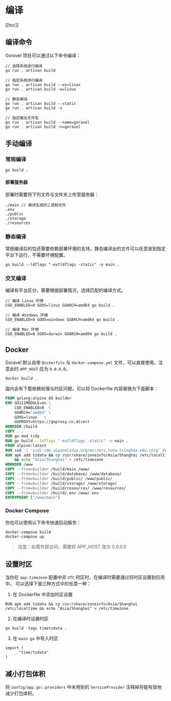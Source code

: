 # 编译

[[toc]]

## 编译命令

Goravel 项目可以通过以下命令编译：

```
// 选择系统进行编译
go run . artisan build

// 指定系统进行编译
go run . artisan build --os=linux
go run . artisan build -o=linux

// 静态编译
go run . artisan build --static
go run . artisan build -s

// 指定输出文件名
go run . artisan build --name=goravel
go run . artisan build -n=goravel
```

## 手动编译

### 常规编译

```shell
go build .
```

#### 部署服务器

部署时需要将下列文件与文件夹上传至服务器：

```
./main // 编译生成的二进制文件
.env
./public
./storage
./resources
```

### 静态编译

常规编译后的包还需要依赖部署环境的支持，静态编译出的文件可以任意放到指定平台下运行，不需要环境配置。

```shell
go build --ldflags "-extldflags -static" -o main .
```

### 交叉编译

编译有平台区分，需要根据部署情况，选择匹配的编译方式。

```shell
// 编译 Linux 环境
CGO_ENABLED=0 GOOS=linux GOARCH=amd64 go build .

// 编译 Windows 环境
CGO_ENABLED=0 GOOS=windows GOARCH=amd64 go build .

// 编译 Mac 环境
CGO_ENABLED=0 GOOS=darwin GOARCH=amd64 go build .
```

## Docker

Goravel 默认自带 `Dockerfile` 与 `docker-compose.yml` 文件，可以直接使用，注意此时 `APP_HOST` 应为 `0.0.0.0`。

```shell
docker build .
```

国内会有下载依赖较慢与时区问题，可以将 Dockerfile 内容替换为下面脚本：

```dockerfile
FROM golang:alpine AS builder
ENV GO111MODULE=on \
    CGO_ENABLED=0  \
    GOARCH="amd64" \
    GOOS=linux   \
    GOPROXY=https://goproxy.cn,direct
WORKDIR /build
COPY . .
RUN go mod tidy
RUN go build --ldflags "-extldflags -static" -o main .
FROM alpine:latest
RUN sed -i 's/dl-cdn.alpinelinux.org/mirrors.tuna.tsinghua.edu.cn/g' /etc/apk/repositories
RUN apk add tzdata && cp /usr/share/zoneinfo/Asia/Shanghai /etc/localtime \
    && echo "Asia/Shanghai" > /etc/timezone
WORKDIR /www
COPY --from=builder /build/main /www/
COPY --from=builder /build/database/ /www/database/
COPY --from=builder /build/public/ /www/public/
COPY --from=builder /build/storage/ /www/storage/
COPY --from=builder /build/resources/ /www/resources/
COPY --from=builder /build/.env /www/.env
ENTRYPOINT ["/www/main"]
```

### Docker Compose

你也可以使用以下命令快速启动服务：

```shell
docker-compose build
docker-compose up
```

> 注意：如需外部访问，需要将 APP_HOST 改为 0.0.0.0

## 设置时区

当你在 `app.timezone` 配置中非 `UTC` 时区时，在编译时需要通过将时区设置到应用中。 可以选择下面三种方式中的任意一种：

1. 在 Dockerfile 中添加时区设置

```
RUN apk add tzdata && cp /usr/share/zoneinfo/Asia/Shanghai /etc/localtime && echo "Asia/Shanghai" > /etc/timezone
```

2. 在编译时设置时区

```
go build -tags timetzdata .
```

3. 在 `main.go` 中导入时区

```shell
import (
    _ "time/tzdata"
)
```

## 减小打包体积

将 `config/app.go::providers` 中未用到的 `ServiceProvider` 注释掉将能有效地减少打包体积。

